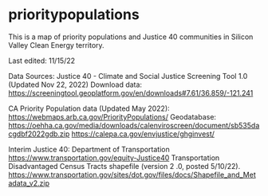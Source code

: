 # prioritypopulations

This is a map of priority populations and Justice 40 communities in Silicon Valley Clean Energy territory. 

Last edited: 11/15/22

Data Sources:
Justice 40 - Climate and Social Justice Screening Tool 1.0 (Updated Nov 22, 2022)
Download data: https://screeningtool.geoplatform.gov/en/downloads#7.61/36.859/-121.241

CA Priority Population data (Updated May 2022):
https://webmaps.arb.ca.gov/PriorityPopulations/
Geodatabase: https://oehha.ca.gov/media/downloads/calenviroscreen/document/sb535dacgdbf2022gdb.zip
https://calepa.ca.gov/envjustice/ghginvest/

Interim Justice 40: Department of Transportation
https://www.transportation.gov/equity-Justice40
Transportation Disadvantaged Census Tracts shapefile (version 2 .0, posted 5/10/22).
https://www.transportation.gov/sites/dot.gov/files/docs/Shapefile_and_Metadata_v2.zip

 
